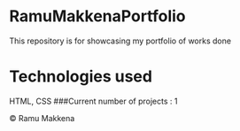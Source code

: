 # RamuMakkenaPortfolio
This repository is for showcasing my portfolio of works done


# Technologies used
HTML, CSS
###Current number of projects : 1

&copy; Ramu Makkena